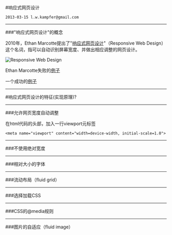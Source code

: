 #响应式网页设计

    2013-03-15 l.w.kampfer@gmail.com

---

###"响应式网页设计"的概念

2010年，Ethan Marcotte提出了"[响应式网页设计][1]"（Responsive Web Design）这个名词，指可以自动识别屏幕宽度、并做出相应调整的网页设计。

![Responsive Web Design][2]

Ethan Marcotte失败的[例子][3]

一个成功的[例子][4]

[1]: http://www.alistapart.com/articles/responsive-web-design/
[2]: http://image.beekka.com/blog/201205/bg2012050107.jpg
[3]: http://www.alistapart.com/d/responsive-web-design/ex/ex-site-flexible.html
[4]: http://twitter.github.com/bootstrap/

---

#响应式网页设计的特征(实现原理)?

---

###允许网页宽度自动调整

在html代码的头部，加入一行viewport元标签

    <meta name="viewport" content="width=device-width, initial-scale=1.0">

---

###不使用绝对宽度

---

###相对大小的字体

---

###流动布局（fluid grid）

---

###选择加载CSS

---

###CSS的@media规则

---

###图片的自适应（fluid image）